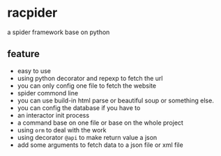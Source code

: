 # racpider
a spider framework base on python


## feature

* easy to use
* using python decorator and repexp to fetch the url
* you can only config one file to fetch the website
* spider commond line
* you can use build-in html parse or beautiful soup or something else.
* you can config the database if you have to
* an interactor init process
* a command base on one file or base on the whole project
* using `orm` to deal with the work
* using decorator `@api` to make return value a json
* add some arguments to fetch data to a json file or xml file

